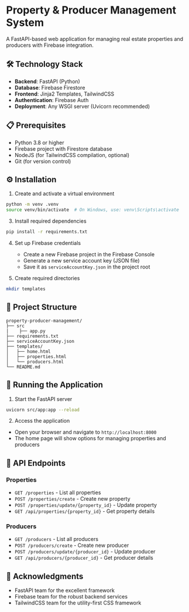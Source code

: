 # Property & Producer Management System

A FastAPI-based web application for managing real estate properties and producers with Firebase integration.

## 🛠️ Technology Stack

- **Backend**: FastAPI (Python)
- **Database**: Firebase Firestore
- **Frontend**: Jinja2 Templates, TailwindCSS
- **Authentication**: Firebase Auth
- **Deployment**: Any WSGI server (Uvicorn recommended)

## 📋 Prerequisites

- Python 3.8 or higher
- Firebase project with Firestore database
- NodeJS (for TailwindCSS compilation, optional)
- Git (for version control)

## ⚙️ Installation



1. Create and activate a virtual environment
```bash
python -m venv .venv
source venv/bin/activate  # On Windows, use: venv\Scripts\activate
```

3. Install required dependencies
```bash
pip install -r requirements.txt
```

4. Set up Firebase credentials
   - Create a new Firebase project in the Firebase Console
   - Generate a new service account key (JSON file)
   - Save it as `serviceAccountKey.json` in the project root

5. Create required directories
```bash
mkdir templates
```

## 📁 Project Structure

```
property-producer-management/
├── src
|    ├── app.py           
├── requirements.txt         
├── serviceAccountKey.json   
├── templates/              
│   ├── home.html
│   ├── properties.html
│   └── producers.html
└── README.md
```

## 🚀 Running the Application

1. Start the FastAPI server
```bash
uvicorn src/app:app --reload
```

2. Access the application
- Open your browser and navigate to `http://localhost:8000`
- The home page will show options for managing properties and producers

## 📝 API Endpoints

### Properties
- `GET /properties` - List all properties
- `POST /properties/create` - Create new property
- `POST /properties/update/{property_id}` - Update property
- `GET /api/properties/{property_id}` - Get property details

### Producers
- `GET /producers` - List all producers
- `POST /producers/create` - Create new producer
- `POST /producers/update/{producer_id}` - Update producer
- `GET /api/producers/{producer_id}` - Get producer details



## 🤝 Acknowledgments

* FastAPI team for the excellent framework
* Firebase team for the robust backend services
* TailwindCSS team for the utility-first CSS framework
